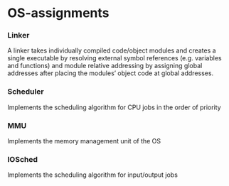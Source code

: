 # OS-assignments

### Linker 

A linker takes individually compiled code/object modules and creates a single executable by resolving external symbol references (e.g. variables and functions) and module relative addressing by assigning global addresses after placing the modules’ object code at global addresses.

### Scheduler

Implements the scheduling algorithm for CPU jobs in the order of priority

### MMU

Implements the memory management unit of the OS

### IOSched

Implements the scheduling algorithm for input/output jobs
